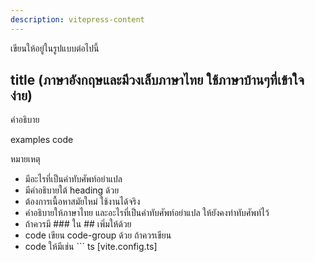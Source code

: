 ```yaml
---
description: vitepress-content
---
```


เขียนให้อยู๋ในรูปแบบต่อไปนี้

## title (ภาษาอังกฤษและมีวงเล็บภาษาไทย ใช้ภาษาบ้านๆที่เข้าใจง่าย)

คำอธิบาย

examples code 



หมายเหตุ
- มีอะไรที่เป็นคำทับศัพท์อย่าแปล
- มีคำอธิบายใต้ heading ด้วย 
- ต้องการเนื้อหาสมัยใหม่ ใช้งานได้จริง
- คำอธิบายให้ภาษาไทย และอะไรที่เป็นคำทับศัพท์อย่าแปล ให้ยังคงทำทับศัพท์ไว้ 
- ถ้าควรมี ### ใน ## เพิ่มให้ด้วย
- code เขียน code-group ด้วย ถ้าควรเขียน
- code ให้มีเช่น ``` ts [vite.config.ts]